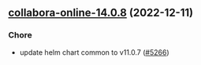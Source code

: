 

## [collabora-online-14.0.8](https://github.com/truecharts/charts/compare/collabora-online-14.0.7...collabora-online-14.0.8) (2022-12-11)

### Chore

- update helm chart common to v11.0.7 ([#5266](https://github.com/truecharts/charts/issues/5266))
  
  